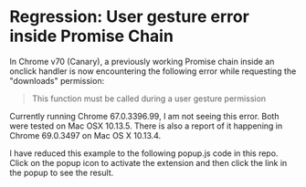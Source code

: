 # Regression: User gesture error inside Promise Chain

In Chrome v70 (Canary), a previously working Promise chain inside an onclick handler is now encountering the following error while requesting the "downloads" permission:

> This function must be called during a user gesture permission

Currently running Chrome 67.0.3396.99, I am not seeing this error. Both were tested on Mac OSX 10.13.5. There is also a report of it happening in Chrome 69.0.3497 on Mac OS X 10.13.4.

I have reduced this example to the following popup.js code in this repo. Click on the popup icon to activate the extension and then click the link in the popup to see the result.
